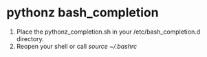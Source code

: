 # pythonz bash_completion

1. Place the pythonz_completion.sh in your /etc/bash_completion.d directory.
2. Reopen your shell or call _source ~/.bashrc_
